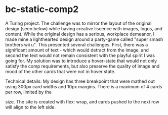 # bc-static-comp2

A Turing project.  The challenge was to mirror the layout of the original design (seen below) while having creative liscence with images, logos, and content.  While the original design has a serious, workplace demeanor, I made mine a lighthearted design around a party-game called "super smash brothers wii u".  This presented several challenges.  First, there was a significant amount of text - which would detract from the image, and second the text would not remain consistent with the playful spirit I was going for.  My solution was to introduce a hover-state that would not only satisfy the comp requirements, but also preserve the quality of image and mood of the other cards that were not in hover state.

Technical details:
My design has three breakpoint that were mathed out using 300px card widths and 10px margins.  There is a maximum of 4 cards per row, limited by the <main> size.  The site is created with flex: wrap, and cards pushed to the next row will align to the left side. 
